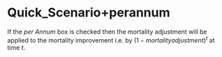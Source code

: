 # Quick_Scenario+perannum

  
If the _per Annum_ box is checked then the mortality adjustment will be
applied to the mortality improvement i.e. by
$(1 - mortality adjustment)^{t}$ at time $t$.

